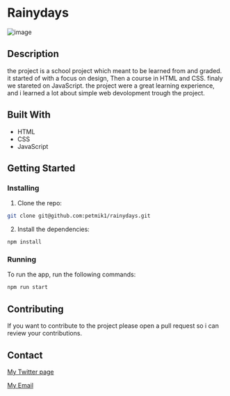 
# Rainydays

![image](iamgeReadme/semesterProjectIndex.png)

## Description

the project is a school project which meant to be learned from and graded. it started of with a focus on design, Then a course in HTML and CSS. finaly we stareted on JavaScript. the project were a great learning experience, and i learned a lot about simple web devolopment trough the project. 

## Built With

- HTML
- CSS
- JavaScript

## Getting Started

### Installing

1. Clone the repo:

```bash
git clone git@github.com:petmik1/rainydays.git
```

2. Install the dependencies:

```
npm install
```

### Running

To run the app, run the following commands:

```bash
npm run start
```

## Contributing

If you want to contribute to the project please open a pull request so i can review your contributions. 

## Contact

[My Twitter page](https://twitter.com/EmilHatland)

[My Email](mailto:petter.mikalsen.pehm@mail.com)
